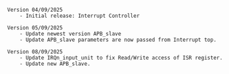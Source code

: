     Version 04/09/2025
        - Initial release: Interrupt Controller

    Version 05/09/2025
        - Update newest version APB_slave
        - Update APB_slave parameters are now passed from Interrupt top.

    Version 08/09/2025
        - Update IRQn_input_unit to fix Read/Write access of ISR register.
        - Update new APB_slave.
